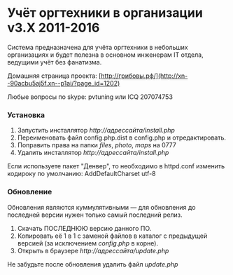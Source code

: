# Учёт оргтехники в организации v3.X 2011-2016

Система предназначена для учёта оргтехники в небольших организациях и будет полезна в основном инженерам IT отдела, ведущими учёт без фанатизма.

Домашняя страница проекта: [http://грибовы.рф/](http://xn--90acbu5aj5f.xn--p1ai/?page_id=1202)

Любые вопросы по skype: pvtuning или ICQ 207074753

### Установка

1. Запустить инсталлятор _http://адрессайта/install.php_
2. Переименовать файл config.php.dist в config.php и отредактировать.
3. Поправить права на папки _files_, _photo_, _maps_ на 0777
4. Удалить инсталлятор  _http://адрессайта/install.php_

Если используете пакет "Денвер", то необходимо в httpd.conf изменить кодироку по умолчанию: 
AddDefaultCharset utf-8

### Обновление

Обновления являются куммулятивными — для обновления до последней версии нужен только самый последний релиз.

1. Скачать ПОСЛЕДНЮЮ версию данного ПО.
2. Копировать её 1 в 1 с заменой файлов в каталог с предыдущей версией (за исключением _config.php_ в корне).
3. Открыть в браузере _http://адрессайта/update.php_

Не забудьте после обновления удалить файл _update.php_
